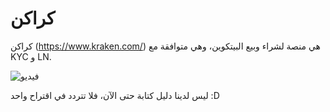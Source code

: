 # كراكن

كراكن (https://www.kraken.com/) هي منصة لشراء وبيع البيتكوين، وهي متوافقة مع KYC و LN.

![فيديو](https://www.youtube.com/watch?v=ZCGXl5A2Hbc)

ليس لدينا دليل كتابة حتى الآن، فلا تتردد في اقتراح واحد :D